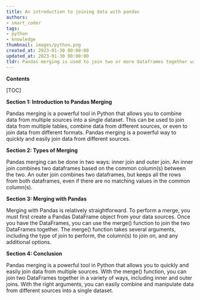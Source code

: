 ```yaml
---
title: An introduction to joining data with pandas
authors:
- smart_coder
tags:
- python
- knowledge
thumbnail: images/python.png
created_at: 2023-01-30 00:00:00
updated_at: 2023-01-30 00:00:00
tldr: Pandas merging is used to join two or more dataframes together using columns as keys.
---
```


**Contents**

[TOC]

**Section 1: Introduction to Pandas Merging**

Pandas merging is a powerful tool in Python that allows you to combine data from multiple sources into a single dataset. This can be used to join data from multiple tables, combine data from different sources, or even to join data from different formats. Pandas merging is a powerful way to quickly and easily join data from different sources.

**Section 2: Types of Merging**

Pandas merging can be done in two ways: inner join and outer join. An inner join combines two dataframes based on the common column(s) between the two. An outer join combines two dataframes, but keeps all the rows from both dataframes, even if there are no matching values in the common column(s).

**Section 3: Merging with Pandas**

Merging with Pandas is relatively straightforward. To perform a merge, you must first create a Pandas DataFrame object from your data sources. Once you have the DataFrames, you can use the merge() function to join the two DataFrames together. The merge() function takes several arguments, including the type of join to perform, the column(s) to join on, and any additional options.

**Section 4: Conclusion**

Pandas merging is a powerful tool in Python that allows you to quickly and easily join data from multiple sources. With the merge() function, you can join two DataFrames together in a variety of ways, including inner and outer joins. With the right arguments, you can easily combine and manipulate data from different sources into a single dataset.
